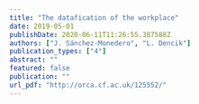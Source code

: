 ```yaml
---
title: "The datafication of the workplace"
date: 2019-05-01
publishDate: 2020-06-11T11:26:55.387588Z
authors: ["J. Sánchez-Monedero", "L. Dencik"]
publication_types: ["4"]
abstract: ""
featured: false
publication: ""
url_pdf: "http://orca.cf.ac.uk/125552/"
---
```


